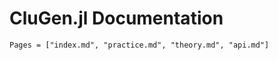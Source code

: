 # CluGen.jl Documentation

```@contents
Pages = ["index.md", "practice.md", "theory.md", "api.md"]
```
